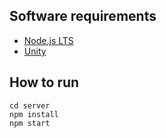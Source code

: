 ## Software requirements
 - [Node.js LTS](https://nodejs.org/en/download/package-manager)
 - [Unity](https://unity.com/)
## How to run
```
cd server
npm install
npm start
```